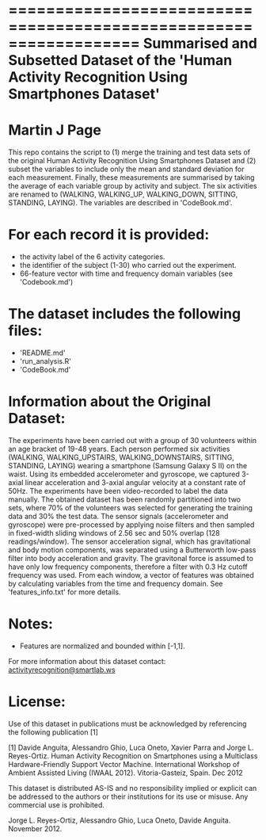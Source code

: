 ==================================================================
Summarised and Subsetted Dataset of the 'Human Activity Recognition Using Smartphones Dataset'
==================================================================
Martin J Page
==================================================================
This repo contains the script to (1) merge the training and test data sets of the original Human Activity Recognition Using Smartphones Dataset and (2) subset the variables to include only the mean and standard deviation for each measurement. Finally, these measurements are summarised by taking the average of each variable group by activity and subject. The six activities are renamed to (WALKING, WALKING_UP, WALKING_DOWN, SITTING, STANDING, LAYING). The variables are described in 'CodeBook.md'.

For each record it is provided:
======================================
- the activity label of the 6 activity categories.
- the identifier of the subject (1-30) who carried out the experiment.
- 66-feature vector with time and frequency domain variables (see 'Codebook.md') 

The dataset includes the following files:
=========================================
- 'README.md'
- 'run_analysis.R'
- 'CodeBook.md'

Information about the Original Dataset:
=========================================
The experiments have been carried out with a group of 30 volunteers within an age bracket of 19-48 years. Each person performed six activities (WALKING, WALKING_UPSTAIRS, WALKING_DOWNSTAIRS, SITTING, STANDING, LAYING) wearing a smartphone (Samsung Galaxy S II) on the waist. Using its embedded accelerometer and gyroscope, we captured 3-axial linear acceleration and 3-axial angular velocity at a constant rate of 50Hz. The experiments have been video-recorded to label the data manually. The obtained dataset has been randomly partitioned into two sets, where 70% of the volunteers was selected for generating the training data and 30% the test data. The sensor signals (accelerometer and gyroscope) were pre-processed by applying noise filters and then sampled in fixed-width sliding windows of 2.56 sec and 50% overlap (128 readings/window). The sensor acceleration signal, which has gravitational and body motion components, was separated using a Butterworth low-pass filter into body acceleration and gravity. The gravitonal force is assumed to have only low frequency components, therefore a filter with 0.3 Hz cutoff frequency was used. From each window, a vector of features was obtained by calculating variables from the time and frequency domain. See 'features_info.txt' for more details. 

Notes: 
======
- Features are normalized and bounded within [-1,1].

For more information about this dataset contact: activityrecognition@smartlab.ws

License:
========
Use of this dataset in publications must be acknowledged by referencing the following publication [1] 

[1] Davide Anguita, Alessandro Ghio, Luca Oneto, Xavier Parra and Jorge L. Reyes-Ortiz. Human Activity Recognition on Smartphones using a Multiclass Hardware-Friendly Support Vector Machine. International Workshop of Ambient Assisted Living (IWAAL 2012). Vitoria-Gasteiz, Spain. Dec 2012

This dataset is distributed AS-IS and no responsibility implied or explicit can be addressed to the authors or their institutions for its use or misuse. Any commercial use is prohibited.

Jorge L. Reyes-Ortiz, Alessandro Ghio, Luca Oneto, Davide Anguita. November 2012.
